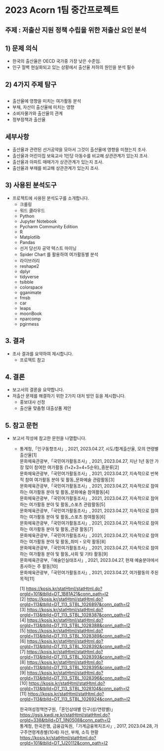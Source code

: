 # 2023 Acorn 1팀 중간프로젝트

## 주제 : 저출산 지원 정책 수립을 위한 저출산 요인 분석


## 1) 문제 의식

- 한국의 출산율은 OECD 국가중 가장 낮은 수준임. 
- 인구 절벽 현실화되고 있는 상황에서 출산율 저하의 원인을 분석 필수


    
    
## 2)  4가지 주제 탐구   

##
   - 출산율에 영향을 미치는 여가활동 분석
   - 부채, 자산이 출산율에 미치는 영향
   - 소비자물가와 출산율의 관계
   - 정부정책과 출산율
    


   ## 세부사항
   - 출산율과 관련된 선거공약을 모아서 그것이 출산율에 영향을 미쳤는지 조사.
   - 출산율과 어린이집 보육교사 1인당 아동수를 비교해 상관관계가 있는지 조사.
   - 출산율과 아파트 매매가가 상관관계가 있는지 조사.
   - 출산율과 부채를 비교해 상관관계가 있는지 조사.
     


## 3) 사용된 분석도구
- 프로젝트에 사용된 분석도구를 소개합니다.
    - 크롤링
    - 워드 클라우드
    - Python
    - Jupyter Notebook
    - Pycharm Community Edition
    - R
    - Matplotlib
    - Pandas
    - 선거 당선자 공약 텍스트 마이닝
    - Spider Chart 를 활용하여 여가활동별 분석
    - 라이브러리
    - reshape2
    - dplyr
    - tidyverse
    - tsibble
    - colorspace
    - gganimate
    - fmsb
    - car
    - leaps
    - moonBook
    - nparcomp
    - pgirmess
          
    
    
    


## 3. 결과
- 조사 결과를 요약하여 제시합니다.
    - 프로젝트 참고


    
    


## 4. 결론
- 보고서의 결론을 요약합니다.
- 저출산 문제를 해결하기 위한 2가지 대처 방안 등을 제시합니다.
    - 홍보대사 선정
    - 출산율 맞춤형 대출상품 제안


    
    
    


## 5. 참고 문헌
- 보고서 작성에 참고한 문헌을 나열합니다.  
    - 통계청,「인구동향조사」, 2021, 2023.04.27, 시도/합계출산율, 모의 연령별 출산율[1]  
        문화체육관광부,「국민여가활동조사」, 2021, 2023.04.27, 지난 1년 동안 가장 많이 참여한 여가활동 (1+2+3+4+5순위)_중분류[2]  
        문화체육관광부,「국민여가활동조사」, 2021, 2023.04.27, 지속적으로 반복적 참여 여가활동 분야 및 활동_문화예술 관람활동[3]  
        문화체육관광부,「국민여가활동조사」, 2021, 2023.04.27, 지속적으로 참여하는 여가활동 분야 및 활동_문화예술 참여활동[4]  
        문화체육관광부,「국민여가활동조사」, 2021, 2023.04.27, 지속적으로 참여하는 여가활동 분야 및 활동_스포츠 관람활동[5]  
        문화체육관광부,「국민여가활동조사」, 2021, 2023.04.27, 지속적으로 참여하는 여가활동 분야 및 활동_스포츠 참여활동[6]  
        문화체육관광부,「국민여가활동조사」, 2021, 2023.04.27, 지속적으로 참여하는 여가활동 분야 및 활동_관광 활동[7]  
        문화체육관광부,「국민여가활동조사」, 2021, 2023.04.27, 지속적으로 참여하는 여가활동 분야 및 활동_취미・오락 활동[8]  
        문화체육관광부,「국민여가활동조사」, 2021, 2023.04.27, 지속적으로 참여하는 여가활동 분야 및 활동_사회 및 기타 활동[9]  
        문화체육관광부,「예술인실태조사」, 2021, 2023.04.27, 현재 예술분야에서 종사하는 주 활동[10]  
        문화체육관광부,「국민여가활동조사」, 2021, 2023.04.27, 여가활동의 주된 목적[11]  

        [1] https://kosis.kr/statHtml/statHtml.do?orgId=101&tblId=DT_1B81A21&conn_path=I2  
        [2] https://kosis.kr/statHtml/statHtml.do?orgId=113&tblId=DT_113_STBL_1026897&conn_path=I2  
        [3] https://kosis.kr/statHtml/statHtml.do?orgId=113&tblId=DT_113_STBL_1028387&conn_path=I2  
        [4] https://kosis.kr/statHtml/statHtml.do?orgId=113&tblId=DT_113_STBL_1028388&conn_path=I2  
        [5] https://kosis.kr/statHtml/statHtml.do?orgId=113&tblId=DT_113_STBL_1028389&conn_path=I2  
        [6] https://kosis.kr/statHtml/statHtml.do?orgId=113&tblId=DT_113_STBL_1028392&conn_path=I2  
        [7] https://kosis.kr/statHtml/statHtml.do?orgId=113&tblId=DT_113_STBL_1028393&conn_path=I2  
        [8] https://kosis.kr/statHtml/statHtml.do?orgId=113&tblId=DT_113_STBL_1028395&conn_path=I2  
        [9] https://kosis.kr/statHtml/statHtml.do?orgId=113&tblId=DT_113_STBL_1028396&conn_path=I2  
        [10] https://kosis.kr/statHtml/statHtml.do?orgId=113&tblId=DT_113_STBL_1028104&conn_path=I2  
        [11] https://kosis.kr/statHtml/statHtml.do?orgId=113&tblId=DT_113_STBL_1026924&conn_path=I2  

        한국여성정책연구원,「혼인상태별 인구(성/연령별)」  
        https://gsis.kwdi.re.kr/statHtml/statHtml.do?orgId=338&tblId=DT_1IN0508&conn_path=I2  
        통계청, 한국은행, 금융감독원,「가계금융복지조사」, 2017, 2023.04.28, 가구주연령계층별(10세) 자산, 부채, 소득 현황  
        https://kosis.kr/statHtml/statHtml.do?orgId=101&tblId=DT_1J20112&conn_path=I2






